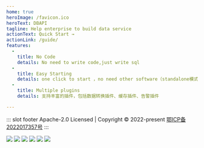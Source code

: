 ```yaml
---
home: true
heroImage: /favicon.ico
heroText: DBAPI
tagline: Help enterprise to build data service
actionText: Quick Start →
actionLink: /guide/
features:
  -
    title: No Code
    details: No need to write code,just write sql
  - 
    title: Easy Starting
    details: one click to start ，no need other software（standalone模式）
  - 
    title: Multiple plugins
    details: 支持丰富的插件，包括数据转换插件、缓存插件、告警插件

---
```


::: slot footer
Apache-2.0 Licensed | Copyright © 2022-present [鄂ICP备2022017357号](https://beian.miit.gov.cn)
:::

![](https://gitee.com/freakchicken/db-api/badge/star.svg)
![](https://gitee.com/freakchicken/db-api/badge/fork.svg?theme=gvp)
![](https://img.shields.io/github/stars/freakchick/DBApi.svg?logo=GitHub)
![](https://img.shields.io/github/forks/freakchick/DBApi.svg?logo=GitHub)
![](https://img.shields.io/github/watchers/freakchick/DBApi.svg?logo=GitHub)
![](https://img.shields.io/github/license/freakchick/DBApi.svg)